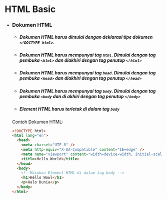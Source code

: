# HTML Basic

* ### Dokumen HTML
    * ##### Dokumen **HTML** harus dimulai dengan deklarasi tipe dokumen `<!DOCTYPE html>`.
    * ##### Dokumen **HTML** harus mempunyai tag `html`. Dimulai dengan tag pembuka `<html>` dan diakhiri dengan tag penutup  `</html>` 
    * ##### Dokumen **HTML** harus mempunyai tag `head`. Dimulai dengan tag pembuka `<head>` dan diakhiri dengan tag penutup `</head>`
    * ##### Dokumen **HTML** harus mempunyai tag `body`. Dimulai dengan tag pembuka  `<body` dan di akhiri dengan tag penutup `</body>`
    * ##### Element **HTML** harus terletak di dalam tag `body`
    
    Contoh Dokumen HTML:
    ```html
    <!DOCTYPE html>
    <html lang="en">
      <head>
        <meta charset="UTF-8" />
        <meta http-equiv="X-UA-Compatible" content="IE=edge" />
        <meta name="viewport" content="width=device-width, initial-scale=1.0" />
        <title>Hello World</title>
      </head>
      <body>
        <!--Masukan Element HTML di dalam tag body -->
        <h1>Hello Wowl</h1>
        <p>Halo Dunia</p>
      </body>
    </html>
    ```
    
    

